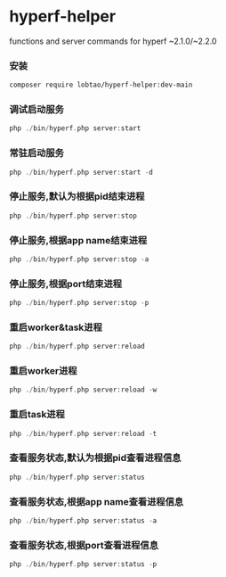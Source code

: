 # hyperf-helper
functions and server commands for hyperf ~2.1.0/~2.2.0

### 安装
```bash
composer require lobtao/hyperf-helper:dev-main
```
### 调试启动服务
```php
php ./bin/hyperf.php server:start
```
### 常驻启动服务
```php
php ./bin/hyperf.php server:start -d
```
### 停止服务,默认为根据pid结束进程
```php
php ./bin/hyperf.php server:stop
```
### 停止服务,根据app name结束进程
```php
php ./bin/hyperf.php server:stop -a
```
### 停止服务,根据port结束进程
```php
php ./bin/hyperf.php server:stop -p
```
### 重启worker&task进程
```php
php ./bin/hyperf.php server:reload
```
### 重启worker进程
```php
php ./bin/hyperf.php server:reload -w
```
### 重启task进程
```php
php ./bin/hyperf.php server:reload -t
```
### 查看服务状态,默认为根据pid查看进程信息
```php
php ./bin/hyperf.php server:status
```
### 查看服务状态,根据app name查看进程信息
```php
php ./bin/hyperf.php server:status -a
```
### 查看服务状态,根据port查看进程信息
```php
php ./bin/hyperf.php server:status -p
```
